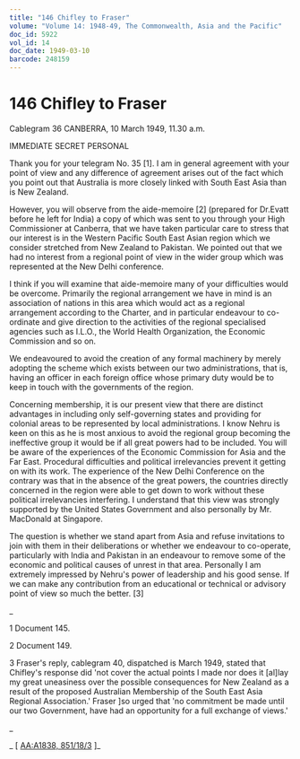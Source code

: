 ```yaml
---
title: "146 Chifley to Fraser"
volume: "Volume 14: 1948-49, The Commonwealth, Asia and the Pacific"
doc_id: 5922
vol_id: 14
doc_date: 1949-03-10
barcode: 248159
---
```


# 146 Chifley to Fraser

Cablegram 36 CANBERRA, 10 March 1949, 11.30 a.m.

IMMEDIATE SECRET PERSONAL

Thank you for your telegram No. 35 [1]. I am in general agreement with your point of view and any difference of agreement arises out of the fact which you point out that Australia is more closely linked with South East Asia than is New Zealand.

However, you will observe from the aide-memoire [2] (prepared for Dr.Evatt before he left for India) a copy of which was sent to you through your High Commissioner at Canberra, that we have taken particular care to stress that our interest is in the Western Pacific South East Asian region which we consider stretched from New Zealand to Pakistan. We pointed out that we had no interest from a regional point of view in the wider group which was represented at the New Delhi conference.

I think if you will examine that aide-memoire many of your difficulties would be overcome. Primarily the regional arrangement we have in mind is an association of nations in this area which would act as a regional arrangement according to the Charter, and in particular endeavour to co-ordinate and give direction to the activities of the regional specialised agencies such as I.L.O., the World Health Organization, the Economic Commission and so on.

We endeavoured to avoid the creation of any formal machinery by merely adopting the scheme which exists between our two administrations, that is, having an officer in each foreign office whose primary duty would be to keep in touch with the governments of the region.

Concerning membership, it is our present view that there are distinct advantages in including only self-governing states and providing for colonial areas to be represented by local administrations. I know Nehru is keen on this as he is most anxious to avoid the regional group becoming the ineffective group it would be if all great powers had to be included. You will be aware of the experiences of the Economic Commission for Asia and the Far East. Procedural difficulties and political irrelevancies prevent it getting on with its work. The experience of the New Delhi Conference on the contrary was that in the absence of the great powers, the countries directly concerned in the region were able to get down to work without these political irrelevancies interfering. I understand that this view was strongly supported by the United States Government and also personally by Mr. MacDonald at Singapore.

The question is whether we stand apart from Asia and refuse invitations to join with them in their deliberations or whether we endeavour to co-operate, particularly with India and Pakistan in an endeavour to remove some of the economic and political causes of unrest in that area. Personally I am extremely impressed by Nehru's power of leadership and his good sense. If we can make any contribution from an educational or technical or advisory point of view so much the better. [3]

_

1 Document 145.

2 Document 149.

3 Fraser's reply, cablegram 40, dispatched is March 1949, stated that Chifley's response did 'not cover the actual points I made nor does it [al]lay my great uneasiness over the possible consequences for New Zealand as a result of the proposed Australian Membership of the South East Asia Regional Association.' Fraser ]so urged that 'no commitment be made until our two Government, have had an opportunity for a full exchange of views.'

_

_ [ [AA:A1838, 851/18/3](http://www.naa.gov.au/cgi-bin/Search?O=I&Number=248159) ]_
